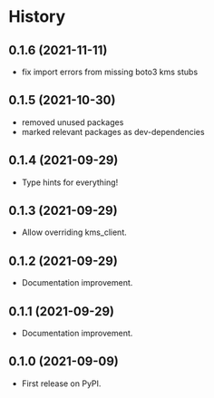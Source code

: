 # History

## 0.1.6 (2021-11-11)

* fix import errors from missing boto3 kms stubs

## 0.1.5 (2021-10-30)

* removed unused packages
* marked relevant packages as dev-dependencies

## 0.1.4 (2021-09-29)

* Type hints for everything!

## 0.1.3 (2021-09-29)

* Allow overriding kms_client.

## 0.1.2 (2021-09-29)

* Documentation improvement.

## 0.1.1 (2021-09-29)

* Documentation improvement.

## 0.1.0 (2021-09-09)

* First release on PyPI.
